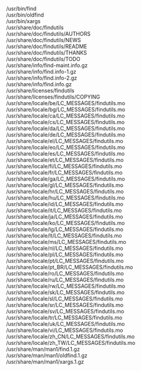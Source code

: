 /usr/bin/find  
/usr/bin/oldfind  
/usr/bin/xargs  
/usr/share/doc/findutils  
/usr/share/doc/findutils/AUTHORS  
/usr/share/doc/findutils/NEWS  
/usr/share/doc/findutils/README  
/usr/share/doc/findutils/THANKS  
/usr/share/doc/findutils/TODO  
/usr/share/info/find-maint.info.gz  
/usr/share/info/find.info-1.gz  
/usr/share/info/find.info-2.gz  
/usr/share/info/find.info.gz  
/usr/share/licenses/findutils  
/usr/share/licenses/findutils/COPYING  
/usr/share/locale/be/LC\_MESSAGES/findutils.mo  
/usr/share/locale/bg/LC\_MESSAGES/findutils.mo  
/usr/share/locale/ca/LC\_MESSAGES/findutils.mo  
/usr/share/locale/cs/LC\_MESSAGES/findutils.mo  
/usr/share/locale/da/LC\_MESSAGES/findutils.mo  
/usr/share/locale/de/LC\_MESSAGES/findutils.mo  
/usr/share/locale/el/LC\_MESSAGES/findutils.mo  
/usr/share/locale/eo/LC\_MESSAGES/findutils.mo  
/usr/share/locale/es/LC\_MESSAGES/findutils.mo  
/usr/share/locale/et/LC\_MESSAGES/findutils.mo  
/usr/share/locale/fi/LC\_MESSAGES/findutils.mo  
/usr/share/locale/fr/LC\_MESSAGES/findutils.mo  
/usr/share/locale/ga/LC\_MESSAGES/findutils.mo  
/usr/share/locale/gl/LC\_MESSAGES/findutils.mo  
/usr/share/locale/hr/LC\_MESSAGES/findutils.mo  
/usr/share/locale/hu/LC\_MESSAGES/findutils.mo  
/usr/share/locale/id/LC\_MESSAGES/findutils.mo  
/usr/share/locale/it/LC\_MESSAGES/findutils.mo  
/usr/share/locale/ja/LC\_MESSAGES/findutils.mo  
/usr/share/locale/ko/LC\_MESSAGES/findutils.mo  
/usr/share/locale/lg/LC\_MESSAGES/findutils.mo  
/usr/share/locale/lt/LC\_MESSAGES/findutils.mo  
/usr/share/locale/ms/LC\_MESSAGES/findutils.mo  
/usr/share/locale/nl/LC\_MESSAGES/findutils.mo  
/usr/share/locale/pl/LC\_MESSAGES/findutils.mo  
/usr/share/locale/pt/LC\_MESSAGES/findutils.mo  
/usr/share/locale/pt\_BR/LC\_MESSAGES/findutils.mo  
/usr/share/locale/ro/LC\_MESSAGES/findutils.mo  
/usr/share/locale/ru/LC\_MESSAGES/findutils.mo  
/usr/share/locale/rw/LC\_MESSAGES/findutils.mo  
/usr/share/locale/sk/LC\_MESSAGES/findutils.mo  
/usr/share/locale/sl/LC\_MESSAGES/findutils.mo  
/usr/share/locale/sr/LC\_MESSAGES/findutils.mo  
/usr/share/locale/sv/LC\_MESSAGES/findutils.mo  
/usr/share/locale/tr/LC\_MESSAGES/findutils.mo  
/usr/share/locale/uk/LC\_MESSAGES/findutils.mo  
/usr/share/locale/vi/LC\_MESSAGES/findutils.mo  
/usr/share/locale/zh\_CN/LC\_MESSAGES/findutils.mo  
/usr/share/locale/zh\_TW/LC\_MESSAGES/findutils.mo  
/usr/share/man/man1/find.1.gz  
/usr/share/man/man1/oldfind.1.gz  
/usr/share/man/man1/xargs.1.gz  
